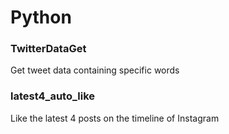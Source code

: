 # Python
### TwitterDataGet
Get tweet data containing specific words

### latest4_auto_like
Like the latest 4 posts on the timeline of Instagram
